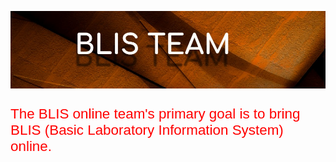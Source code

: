 ![# BLIS TEAM](blishrader.jpg "Image Title")


<!DOCTYPE html>
<html>
<head>
<style>
h1 {
  color: blue;
  font-family: Helvetica;
  font-size: 300%;

}
p  {
  color: red;
  font-family: Helvetica;
  font-size: 160%;
}
</style>
</head>
<body>

<p>The BLIS online team's primary goal is to bring BLIS (Basic Laboratory Information System) online.</p>

</body>
</html>


